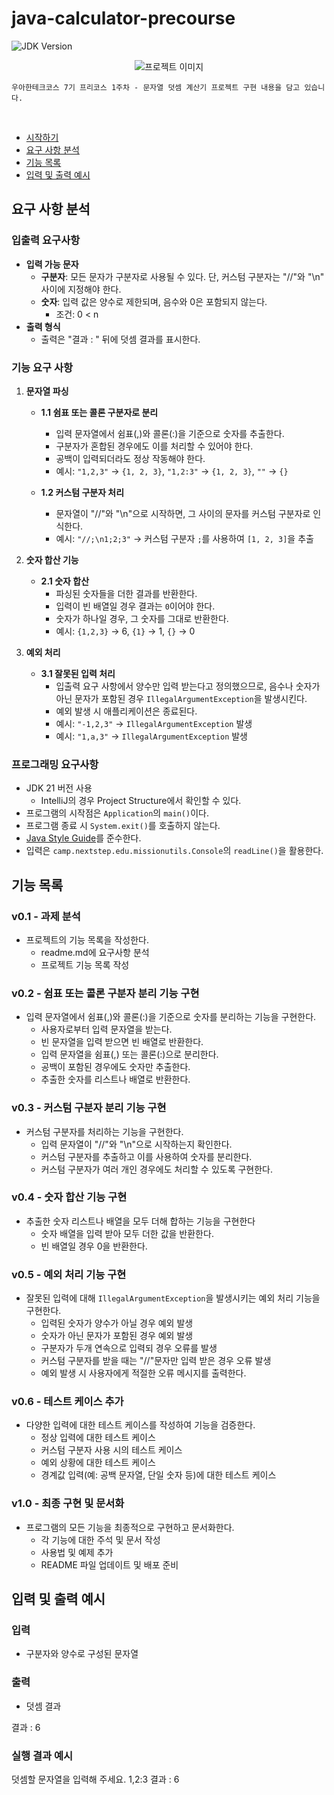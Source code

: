 # java-calculator-precourse

![JDK Version](https://img.shields.io/badge/JDK-21-blue.svg)

<div align="center">
  <img src="https://i.ibb.co/ScdBqFT/logo-light.png" alt="프로젝트 이미지"/>
</div>

```
우아한테크코스 7기 프리코스 1주차 - 문자열 덧셈 계산기 프로젝트 구현 내용을 담고 있습니다.
```


<br>

- [시작하기](#시작하기)
- [요구 사항 분석](#요구-사항-분석)
- [기능 목록](#기능-목록)
- [입력 및 출력 예시](#입력-및-출력-예시)

## 요구 사항 분석

### 입출력 요구사항
- **입력 가능 문자**
    - **구분자**: 모든 문자가 구분자로 사용될 수 있다. 단, 커스텀 구분자는 "//"와 "\n" 사이에 지정해야 한다.
    - **숫자**: 입력 값은 양수로 제한되며, 음수와 0은 포함되지 않는다.
        - 조건: 0 < n
- **출력 형식**
    - 출력은 "결과 : " 뒤에 덧셈 결과를 표시한다.

### 기능 요구 사항
1. **문자열 파싱**
    - **1.1 쉼표 또는 콜론 구분자로 분리**
        - 입력 문자열에서 쉼표(,)와 콜론(:)을 기준으로 숫자를 추출한다.
        - 구분자가 혼합된 경우에도 이를 처리할 수 있어야 한다.
        - 공백이 입력되더라도 정상 작동해야 한다.
        - 예시: `"1,2,3"` → `{1, 2, 3}`, `"1,2:3"` → `{1, 2, 3}`, `""` → `{}`

    - **1.2 커스텀 구분자 처리**
        - 문자열이 "//"와 "\n"으로 시작하면, 그 사이의 문자를 커스텀 구분자로 인식한다.
        - 예시: `"//;\n1;2;3"` → 커스텀 구분자 `;`를 사용하여 `[1, 2, 3]`을 추출

2. **숫자 합산 기능**
    - **2.1 숫자 합산**
        - 파싱된 숫자들을 더한 결과를 반환한다.
        - 입력이 빈 배열일 경우 결과는 `0`이어야 한다.
        - 숫자가 하나일 경우, 그 숫자를 그대로 반환한다.
        - 예시: `{1,2,3}` → 6, `{1}` → 1, `{}` → 0

3. **예외 처리**
    - **3.1 잘못된 입력 처리**
        - 입출력 요구 사항에서 양수만 입력 받는다고 정의했으므로, 음수나 숫자가 아닌 문자가 포함된 경우 `IllegalArgumentException`을 발생시킨다.
        - 예외 발생 시 애플리케이션은 종료된다.
        - 예시: `"-1,2,3"` → `IllegalArgumentException` 발생
        - 예시: `"1,a,3"` → `IllegalArgumentException` 발생

### 프로그래밍 요구사항
- JDK 21 버전 사용
    - IntelliJ의 경우 Project Structure에서 확인할 수 있다.
- 프로그램의 시작점은 `Application`의 `main()`이다.
- 프로그램 종료 시 `System.exit()`를 호출하지 않는다.
- [Java Style Guide](https://github.com/woowacourse/woowacourse-docs/blob/main/styleguide/java)를 준수한다.
- 입력은 `camp.nextstep.edu.missionutils.Console`의 `readLine()`을 활용한다.

## 기능 목록
### v0.1 - 과제 분석
- 프로젝트의 기능 목록을 작성한다.
    - readme.md에 요구사항 분석
    - 프로젝트 기능 목록 작성

### v0.2 - 쉼표 또는 콜론 구분자 분리 기능 구현
- 입력 문자열에서 쉼표(,)와 콜론(:)을 기준으로 숫자를 분리하는 기능을 구현한다.
    - 사용자로부터 입력 문자열을 받는다.
    - 빈 문자열을 입력 받으면 빈 배열로 반환한다.
    - 입력 문자열을 쉼표(,) 또는 콜론(:)으로 분리한다.
    - 공백이 포함된 경우에도 숫자만 추출한다.
    - 추출한 숫자를 리스트나 배열로 반환한다.

### v0.3 - 커스텀 구분자 분리 기능 구현
- 커스텀 구분자를 처리하는 기능을 구현한다.
    - 입력 문자열이 "//"와 "\n"으로 시작하는지 확인한다.
    - 커스텀 구분자를 추출하고 이를 사용하여 숫자를 분리한다.
    - 커스텀 구분자가 여러 개인 경우에도 처리할 수 있도록 구현한다.

### v0.4 - 숫자 합산 기능 구현
- 추출한 숫자 리스트나 배열을 모두 더해 합하는 기능을 구현한다 
  - 숫자 배열을 입력 받아 모두 더한 값을 반환한다.
  - 빈 배열일 경우 0을 반환한다.

### v0.5 - 예외 처리 기능 구현
- 잘못된 입력에 대해 `IllegalArgumentException`을 발생시키는 예외 처리 기능을 구현한다.
    - 입력된 숫자가 양수가 아닐 경우 예외 발생
    - 숫자가 아닌 문자가 포함된 경우 예외 발생
    - 구분자가 두개 연속으로 입력되 경우 오류를 발생
    - 커스텀 구분자를 받을 때는 "//"문자만 입력 받은 경우 오류 발생
    - 예외 발생 시 사용자에게 적절한 오류 메시지를 출력한다.

### v0.6 - 테스트 케이스 추가
- 다양한 입력에 대한 테스트 케이스를 작성하여 기능을 검증한다.
    - 정상 입력에 대한 테스트 케이스
    - 커스텀 구분자 사용 시의 테스트 케이스
    - 예외 상황에 대한 테스트 케이스
    - 경계값 입력(예: 공백 문자열, 단일 숫자 등)에 대한 테스트 케이스

### v1.0 - 최종 구현 및 문서화
- 프로그램의 모든 기능을 최종적으로 구현하고 문서화한다.
    - 각 기능에 대한 주석 및 문서 작성
    - 사용법 및 예제 추가
    - README 파일 업데이트 및 배포 준비


## 입력 및 출력 예시

### **입력**

- 구분자와 양수로 구성된 문자열

### **출력**

- 덧셈 결과

결과 : 6


### **실행 결과 예시**

덧셈할 문자열을 입력해 주세요.
1,2:3
결과 : 6

